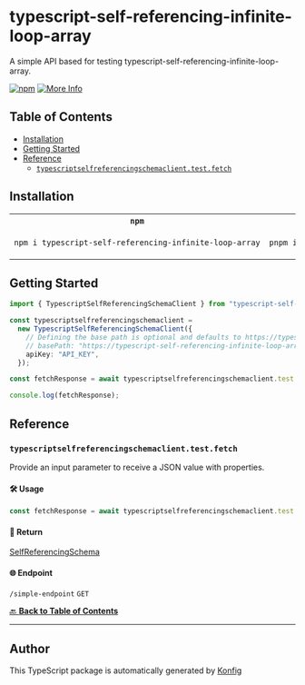 # typescript-self-referencing-infinite-loop-array<a id="typescript-self-referencing-infinite-loop-array"></a>

A simple API based for testing typescript-self-referencing-infinite-loop-array.

[![npm](https://img.shields.io/badge/npm-v1.0.0-blue)](https://www.npmjs.com/package/typescript-self-referencing-infinite-loop-array/v/1.0.0)
[![More Info](https://img.shields.io/badge/More%20Info-Click%20Here-orange)](http://example.com/support)

## Table of Contents<a id="table-of-contents"></a>

<!-- toc -->

- [Installation](#installation)
- [Getting Started](#getting-started)
- [Reference](#reference)
  * [`typescriptselfreferencingschemaclient.test.fetch`](#typescriptselfreferencingschemaclienttestfetch)

<!-- tocstop -->

## Installation<a id="installation"></a>

<table>
<tr>
<th width="292px"><code>npm</code></th>
<th width="293px"><code>pnpm</code></th>
<th width="292px"><code>yarn</code></th>
</tr>
<tr>
<td>

```bash
npm i typescript-self-referencing-infinite-loop-array
```

</td>
<td>

```bash
pnpm i typescript-self-referencing-infinite-loop-array
```

</td>
<td>

```bash
yarn add typescript-self-referencing-infinite-loop-array
```

</td>
</tr>
</table>

## Getting Started<a id="getting-started"></a>

```typescript
import { TypescriptSelfReferencingSchemaClient } from "typescript-self-referencing-infinite-loop-array";

const typescriptselfreferencingschemaclient =
  new TypescriptSelfReferencingSchemaClient({
    // Defining the base path is optional and defaults to https://typescript-self-referencing-infinite-loop-array.konfigthis.com
    // basePath: "https://typescript-self-referencing-infinite-loop-array.konfigthis.com",
    apiKey: "API_KEY",
  });

const fetchResponse = await typescriptselfreferencingschemaclient.test.fetch();

console.log(fetchResponse);
```

## Reference<a id="reference"></a>


### `typescriptselfreferencingschemaclient.test.fetch`<a id="typescriptselfreferencingschemaclienttestfetch"></a>

Provide an input parameter to receive a JSON value with properties.

#### 🛠️ Usage<a id="🛠️-usage"></a>

```typescript
const fetchResponse = await typescriptselfreferencingschemaclient.test.fetch();
```

#### 🔄 Return<a id="🔄-return"></a>

[SelfReferencingSchema](./models/self-referencing-schema.ts)

#### 🌐 Endpoint<a id="🌐-endpoint"></a>

`/simple-endpoint` `GET`

[🔙 **Back to Table of Contents**](#table-of-contents)

---


## Author<a id="author"></a>
This TypeScript package is automatically generated by [Konfig](https://konfigthis.com)
